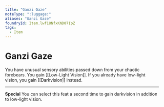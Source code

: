 ```yaml
---
title: "Ganzi Gaze"
noteType: ":luggage:"
aliases: "Ganzi Gaze"
foundryId: Item.lwf18NfxKND07IpZ
tags:
  - Item
---
```


# Ganzi Gaze

You have unusual sensory abilities passed down from your chaotic forebears. You gain [[Low-Light Vision]]. If you already have low-light vision, you gain [[Darkvision]] instead.

* * *

**Special** You can select this feat a second time to gain darkvision in addition to low-light vision.
